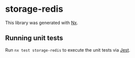 # storage-redis

This library was generated with [Nx](https://nx.dev).

## Running unit tests

Run `nx test storage-redis` to execute the unit tests via [Jest](https://jestjs.io).
